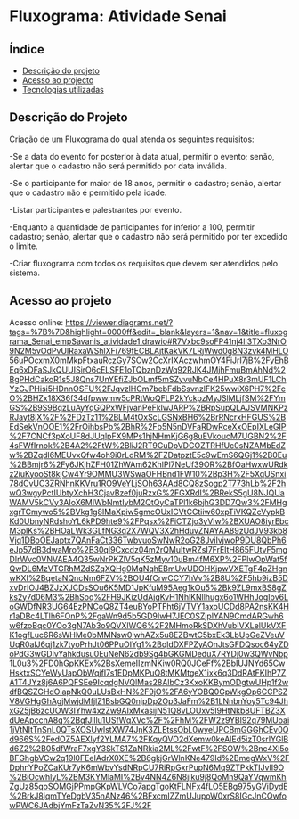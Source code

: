 # Fluxograma: Atividade Senai

## Índice
* [Descrição do projeto](#descricao-do-projeto)
* [Acesso ao projecto](#acesso-ao-projeto)
* [Tecnologias utilizadas](#tecnologias-utilizadas)

## Descrição do Projeto
Criação de um Fluxograma do qual atenda  os seguintes requisitos:

-Se a data do evento for posterior à data atual, permitir o evento; senão, alertar que o cadastro não será permitido por data inválida.

-Se o participante for maior de 18 anos, permitir o cadastro; senão, alertar que o cadastro não é permitido pela idade.

-Listar participantes e palestrantes por evento.

-Enquanto a quantidade de participantes for inferior a 100, permitir cadastro; senão, alertar que o cadastro não será permitido por ter excedido o limite.

-Criar fluxograma com todos os requisitos que devem ser atendidos pelo sistema.

## Acesso ao projeto
Acesso online: https://viewer.diagrams.net/?tags=%7B%7D&highlight=0000ff&edit=_blank&layers=1&nav=1&title=fluxograma_Senai_empSavanis_atividade1.drawio#R7Vxbc9soFP41nj4lI3TXo3NrO9N2M5vOdPvUIRaxaWShlXFi769fECBLAjtKakVK7LRjWwd0g8N3zvk4MHLO56uPOcxmX0mMkpFtxauRczGy7SCw2CcXrIXAczwhmOY4FiJrI7jB%2FyEhBEq6xDFaSJkQUUISirO6cELSFE1oTQbznDzWq92RJK4JMjhFmuBmAhNd%2BgPHdCakoR1s5J8Qns7UnYEfiZJbOLmf5mSZyvuNbCe4HPuX8r3mUF1LChYzGJPHisi5HDnnOSFU%2FJqvzlHCm7bebFdbSsvnzlFK25wwiX6PH7%2FcO%2BHZx18X36f34dfpwwmw5cPRtWoQFLP2kYckpzMyJSlMLjfSM%2FYmGS%2B9S9BqzLuAyYqGQPxWFjvanPeFkIwJARP%2BRpSupQLAJSVMNKPzRJayt8jX%2F%2FDzTz11%2BLM4tOxScLGSNxBH6%2BrRNcrxHFGUS%2BEdSekVnOOE1%2FrOihbsPb%2BhR%2Fb5N5nDVFaRDwRceXxOEpIXLeGIP%2F7CNCf3pXoUF8dJUqlpFX9MPs1hjNHmKjG6g8uEVkoucM7UGBN2%2F4sFWfIrnok%2B4A2%2FtW%2BliJ2RT9CuDpVDCOZTRHfUc0sNZAMbEdZw%2BZqdl6MEUvxQfw4oh9i0rLdRM%2FZDatpztE5c9wEmS6QGj1%2B0Eu%2BBmjr6%2Fy6JKjhZFH01ZhWAm62KhlPl7NeUf39OR%2BfOaHwxwURdkz2iuKyooSt8kjCw4Yr9OMMU3WSwaOFHBnd1FW10%2Bp3H%2F5XqUSnxi78dCvUC3ZRNhnKKVru1RO9VeYLjSOh63AAd8CQ8zSogp2T773hLb%2F2hwQ3wgyPctIUbtyXchH3CjavBzef0juRzxG%2FGXRdI%2BRekS5gU8NJQUaWAMV5kCVy3AIoX6MIWbNmtIybM2QtQyCaTPl1k6bjhG3DD7Qw3%2FMHgxgrTCmywo5%2BVkg1g8IMaXpiw5gmcOUxICVtCCtiiw60xpTiVKQZcVypkBKd0UbnyNRdshoYL6kPD9hte9%2FPqsx%2FiCTZjo3yVlw%2BXUAO8iyrEbcM3plKs%2BHOaLWk3GLfNG3q2X7WQV3X2hHduvZNAYAA89zUdJV93kb8Vjq1DBoOEJaptx7QAnFaCt336TwbvuoSwNwR2oG28JviIvjwoP9DU8QbPh6eJp57dB3dwaMro%2B30qI9Cxcdz04m2rQMuItwRZsI7FrEltH865FUtvF5mgDIrWvc0VNVAEA4Q35wNrPKZlV5qK5zMyv10uBm4fM6XP%2FPlwOpWat5fQwDL6MzVTGRhMZdSZqXQHg0MqNqhEBmUwUDOHKjpwVXETgF4pZHgnwKXI%2BqetaNQncNm6FZV%2BOU4fCrwCCY7hVv%2B8U%2F5hb9izB5DxvDrIOJ4BZJzXJCDsSOu6K5MD1JpKfuM95Aeg1kOu5%2Bk9ZL9mxBS8gZks2y7d06M3%2BhSoq%2FH9JKizUdAjqKvH1NhlKNllhugx6o1WHhJogIbv6LoGWDfNR3UG64EzPNCoQ8ZT4euBYoPTFht6jVTVY1axoUCDd8PA2nsKK4Hr1aDBc4LTlh6FOnP%2FgaWn9d5b5GD9IwH7JEC0SZjplYAN9CmdARGwh6w6fzoBqc0YOo3gN7Ab3o9QVXlWQ6%2F2MHmoRkSDXhVubIVXLelUkVXFK1ogfLuc6R6sWHMe0bMMNsw0jwhAZx5u8EZBwtC5bxEk3LbUpGeZVeuVUqR0alJ6qj1zk7tyoPrhJt06PPuOIYg1%2BqldDXFPZyAOnJtsGFDQsoc64yZDoPdG3wGDlvYahkdusu0EuNeN62db9Sg4bGKGMDeduX7RYDj0w3QWvNbp1L0u3%2FD0hGpKKEx%2BsXemeIIzmNKiw0RQ0JCeFf%2BbIUJNYd65CwHsktxSCYeWyUapObWqjfI7s1EDpMKPuQ8tMKMtgeX1ixk6q3DdRAtFKIhP7ZA1T4JYz8j6A6PQFSEe9IcqdgNVQlMas28AlbCz3KxoKKBymODgtwUHp1f2wdfBQSZGHdOiapNkQ0uLUsBxHN%2F9jO%2FA6yYOBQ0GpWkgOp6CCPSZV8VGHgGhAgjMwjdMfjlZ1BsbGQ0njpDp2Op3JaFm%2B1LNnbnYoy5Tc94JhxG25jB6zcUOW3IYhw4xzZw9AIxMxasijN51Q8vLOUxv5I9HtNkb8UFTBZ3XdUeApccnA8q%2BqfJlllu1USfWqXVc%2F%2FhM%2FW2z9YBl92q79MUoai1jVtNItTnSnL0QTsXOSUwlstXW74JnK3ZLEtssObL0wyeUPCBmGGGhCEv0Qd966S%2FedOZ5AEXlyf2YLMA7%2FKqyQVO2dXemw0keAlEd5izT0srIYGlBd6Z2%2B05dfWraF7xgY3SkTS1ZaNRkia2ML%2FwtF%2FSOW%2Bnc4Xl5oBFGhgbVCw2q19l0FEeIAdrX0XE%2B6gkjGrWlnKNe479Id%2BmegWxV%2FDphnYPoZCaKUr7yK6mWbvYsdNRpCU7RiRpGxrPupN6Mq9ZTPkkTIJvlI9O%2BiOcwhlyL%2BM3KYMlaMI%2Bv4NN4Z6N8jiku9j8QoMn9QaYVqwmKhZgUz85qoSOMGjPPmpGKpWLVCo7apgTgoKtFLNFx4fLO5EBg975yGViDydE%2BrkJ8jqmTYeDgbV35nANz46%2BFxcmlZZmUJupoW0xrS8IGcJnCQwfowPWC6JAdbjYmFzTaZvN35%2FJ%2F
